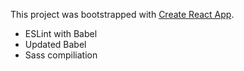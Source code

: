 This project was bootstrapped with [Create React App](https://github.com/facebookincubator/create-react-app).

- ESLint with Babel
- Updated Babel
- Sass compiliation
